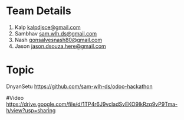 # Team Details
1. Kalp
   kalpdjsce@gmail.com
2. Sambhav
   sam.wlh.ds@gmail.com
3. Nash
   gonsalvesnash80@gmail.com
4. Jason
   jason.dsouza.here@gmail.com

# Topic 
DnyanSetu
https://github.com/sam-wlh-ds/odoo-hackathon
   
#Video
https://drive.google.com/file/d/1TP4r6J9vcladSvEKO9IkRzq9vP9Tma-h/view?usp=sharing
